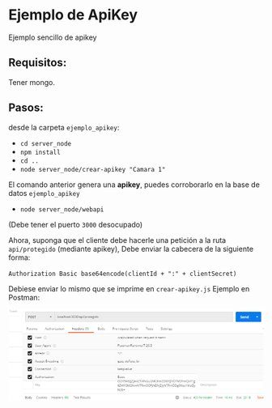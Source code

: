 # Ejemplo de ApiKey

Ejemplo sencillo de apikey

## Requisitos:

Tener mongo. 

## Pasos:

desde la carpeta `ejemplo_apikey`:

- `cd server_node`
- `npm install`
- `cd ..`
- `node server_node/crear-apikey "Camara 1"`

El comando anterior genera una **apikey**, puedes corroborarlo en la base de datos `ejemplo_apikey`

- `node server_node/webapi`

(Debe tener el puerto `3000` desocupado)

Ahora, suponga que el cliente debe hacerle una petición a la ruta `api/protegido` (mediante apikey),
Debe enviar la cabecera de la siguiente forma:

`Authorization Basic base64encode(clientId + ":" + clientSecret)`

Debiese enviar lo mismo que se imprime en `crear-apikey.js` Ejemplo en Postman:

![Ejemplo](./postman.png)



